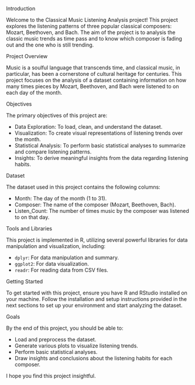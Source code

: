 Introduction

Welcome to the Classical Music Listening Analysis project! This project explores the listening patterns of three popular classical composers: Mozart, Beethoven, and Bach. The aim of the project is to analysis the classic music trends as time pass and to know which composer is fading out and the one who is still trending.

Project Overview

Music is a soulful language that transcends time, and classical music, in particular, has been a cornerstone of cultural heritage for centuries. This project focuses on the analysis of a dataset containing information on how many times pieces by Mozart, Beethoven, and Bach were listened to on each day of the month. 

Objectives

The primary objectives of this project are:
- Data Exploration: To load, clean, and understand the dataset.
- Visualization: To create visual representations of listening trends over the month.
- Statistical Analysis: To perform basic statistical analyses to summarize and compare listening patterns.
- Insights: To derive meaningful insights from the data regarding listening habits.

Dataset

The dataset used in this project contains the following columns:
- Month: The day of the month (1 to 31).
- Composer: The name of the composer (Mozart, Beethoven, Bach).
- Listen_Count: The number of times music by the composer was listened to on that day.

Tools and Libraries

This project is implemented in R, utilizing several powerful libraries for data manipulation and visualization, including:
- `dplyr`: For data manipulation and summary.
- `ggplot2`: For data visualization.
- `readr`: For reading data from CSV files.

Getting Started

To get started with this project, ensure you have R and RStudio installed on your machine. Follow the installation and setup instructions provided in the next sections to set up your environment and start analyzing the dataset.

 Goals

By the end of this project, you should be able to:
- Load and preprocess the dataset.
- Generate various plots to visualize listening trends.
- Perform basic statistical analyses.
- Draw insights and conclusions about the listening habits for each composer.

I hope you find this project insightful.


